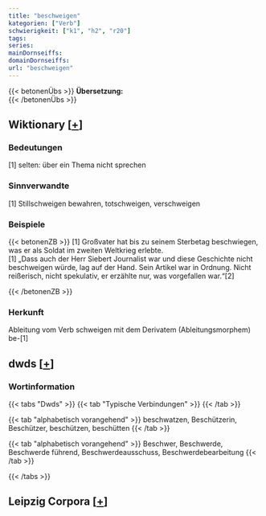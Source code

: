 ```yaml
---
title: "beschweigen"
kategorien: ["Verb"]
schwierigkeit: ["k1", "h2", "r20"]
tags:
series:
mainDornseiffs:
domainDornseiffs:
url: "beschweigen"
---
```


{{< betonenÜbs >}}
**Übersetzung:**  
{{< /betonenÜbs >}}

## Wiktionary [[+](https://de.wiktionary.org/wiki/beschweigen)]

### Bedeutungen
[1] selten: über ein Thema nicht sprechen  

### Sinnverwandte
[1] Stillschweigen bewahren, totschweigen, verschweigen  

### Beispiele
{{< betonenZB >}}
[1] Großvater hat bis zu seinem Sterbetag beschwiegen, was er als Soldat im zweiten Weltkrieg erlebte.  
[1] „Dass auch der Herr Siebert Journalist war und diese Geschichte nicht beschweigen würde, lag auf der Hand. Sein Artikel war in Ordnung. Nicht reißerisch, nicht spekulativ, er erzählte nur, was vorgefallen war.“[2]  

{{< /betonenZB >}}
### Herkunft
Ableitung vom Verb schweigen mit dem Derivatem (Ableitungsmorphem) be-[1]  



## dwds [[+](https://www.dwds.de/wb/beschweigen)]

### Wortinformation
{{< tabs "Dwds" >}}
{{< tab "Typische Verbindungen" >}}
{{< /tab >}}

{{< tab "alphabetisch vorangehend" >}}
beschwatzen, Beschützerin, Beschützer, beschützen, beschütten
{{< /tab >}}

{{< tab "alphabetisch vorangehend" >}}
Beschwer, Beschwerde, Beschwerde führend, Beschwerdeausschuss, Beschwerdebearbeitung
{{< /tab >}}

{{< /tabs >}}

## Leipzig Corpora [[+](https://corpora.uni-leipzig.de/en/res?word=beschweigen&corpusId=deu_newscrawl-public_2018)]

